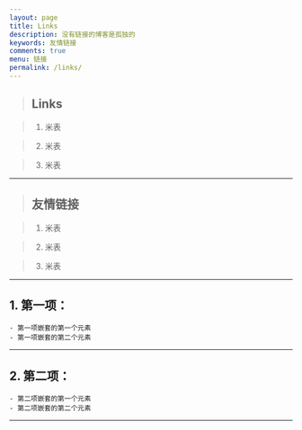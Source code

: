```yaml
---
layout: page
title: Links
description: 没有链接的博客是孤独的
keywords: 友情链接
comments: true
menu: 链接
permalink: /links/
---
```


> ## Links

 
> 1. 米表

> 2. 米表

> 3. 米表


***

> ## 友情链接


> 1. 米表

> 2. 米表

> 3. 米表

***

## 1. 第一项：

    - 第一项嵌套的第一个元素
    - 第一项嵌套的第二个元素
***
## 2. 第二项：

    - 第二项嵌套的第一个元素
    - 第二项嵌套的第二个元素
***
